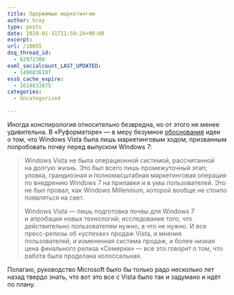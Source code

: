 ```yaml
---
title: Одержимые маркетингом
author: Gray
type: posts
date: 2010-01-31T11:59:24+00:00
excerpt:
url: /10055
dsq_thread_id:
  - 62972308
esml_socialcount_LAST_UPDATED:
  - 1496836107
essb_cache_expire:
  - 1614833875
categories:
  - Uncategorized

---
```








Иногда конспирология относительно безвредна, но&nbsp;от&nbsp;этого не&nbsp;менее удивительна. В&nbsp;&laquo;Руформаторе&raquo;&nbsp;&mdash; в&nbsp;меру безумное [обоснование][1] идеи о&nbsp;том, что Windows Vista была лишь маркетинговым ходом, призванным попробовать почву перед выпуском Windows 7:

> Windows Vista не&nbsp;была операционной системой, рассчитанной на&nbsp;долгую жизнь. Это был всего лишь промежуточный этап; уловка, грандиозная и&nbsp;полномасштабная маркетинговая операция по&nbsp;внедрению Windows 7 на&nbsp;прилавки и&nbsp;в&nbsp;умы пользователей. Это не&nbsp;был провал, как Windows Millennium, которой вообще не&nbsp;стоило появляться на&nbsp;свет.
> 
> Windows Vista&nbsp;&mdash; лишь подготовка почвы для Windows 7 и&nbsp;апробация новых технологий; исследование того, что действительно пользователям нужно, а&nbsp;что не&nbsp;нужно. И&nbsp;все <nobr>пресс-релизы</nobr> об&nbsp;&laquo;успехах&raquo; продаж Vista, и&nbsp;мнения пользователей, и&nbsp;измененная система продаж, и&nbsp;более низкая цена финального релиза &laquo;Семерки&raquo;&nbsp;&mdash; все это говорит о&nbsp;том, что работа была проделана колоссальная.

Полагаю, руководство Microsoft было&nbsp;бы только радо несколько лет назад твердо знать, что вот это все с&nbsp;Vista было так и&nbsp;задумано и&nbsp;идёт по&nbsp;плану.

 [1]: http://ruformator.ru/news/article0611D/default.asp